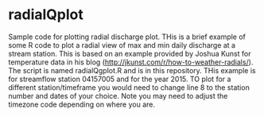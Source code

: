 # radialQplot
Sample code for plotting radial discharge plot.
THis is a brief example of some R code to plot a radial view of max and min daily discharge at a stream station.  This is based on an example provided by Joshua Kunst for temperature data in his blog (http://jkunst.com/r/how-to-weather-radials/).  The script is named radialQgplot.R and is in this repository.  THis example is for streamflow station 04157005 and for the year 2015.  TO plot for a different station/timeframe you would need to change line 8 to the station number and dates of your choice.  Note you may need to adjust the timezone code depending on where you are.
